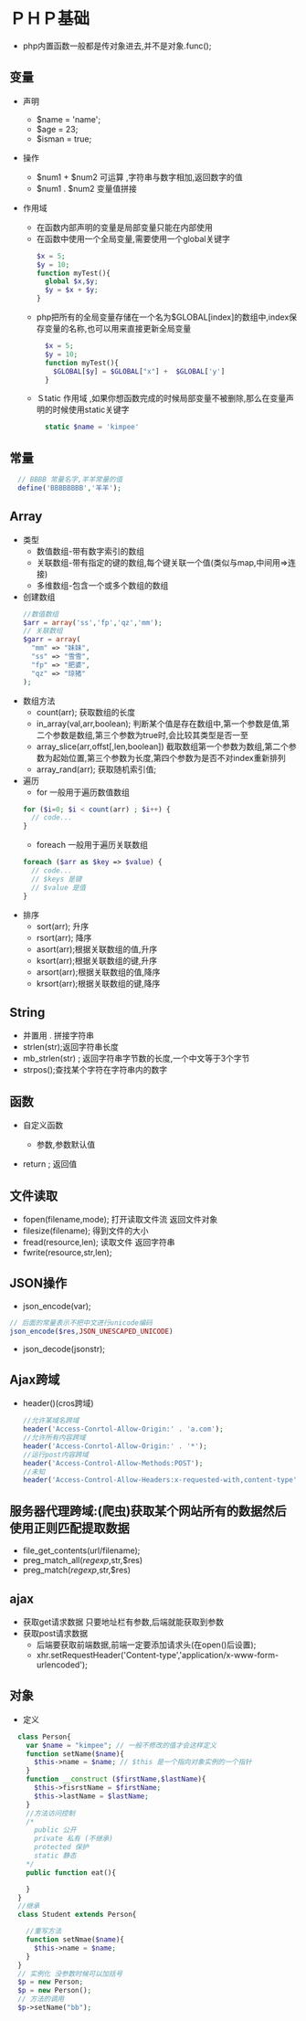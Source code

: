 # ＰＨＰ基础
  - php内置函数一般都是传对象进去,并不是对象.func();
## 变量
  - 声明
    - $name = 'name';
    - $age = 23;
    - $isman = true;

  - 操作
    - $num1 + $num2  可运算 ,字符串与数字相加,返回数字的值
    - $num1 . $num2 变量值拼接

  - 作用域
    - 在函数内部声明的变量是局部变量只能在内部使用
    - 在函数中使用一个全局变量,需要使用一个global关键字
      ```php
      $x = 5;
      $y = 10;
      function myTest(){
        global $x,$y;
        $y = $x + $y;
      }

      ```
    - php把所有的全局变量存储在一个名为$GLOBAL[index]的数组中,index保存变量的名称,也可以用来直接更新全局变量
      ```php
        $x = 5;
        $y = 10;
        function myTest(){
          $GLOBAL[$y] = $GLOBAL["x"] +  $GLOBAL['y']
        }
      ```
    - Ｓtatic 作用域 ,如果你想函数完成的时候局部变量不被删除,那么在变量声明的时候使用static关键字
      ```php
        static $name = 'kimpee'
      ```

## 常量
  ```php
    // BBBB 常量名字,羊羊常量的值
    define('BBBBBBBB','羊羊');

  ```
## Array
  - 类型
    - 数值数组-带有数字索引的数组
    - 关联数组-带有指定的键的数组,每个键关联一个值(类似与map,中间用=>连接)
    - 多维数组-包含一个或多个数组的数组
  - 创建数组
    ```php
    //数值数组
    $arr = array('ss','fp','qz','mm');
    // 关联数组
    $garr = array(
      "mm" => "妹妹",
      "ss" => "雪雪",
      "fp" => "肥婆",
      "qz" => "琼猪"
    );
    ```
  - 数组方法
    - count(arr); 获取数组的长度
    - in_array(val,arr,boolean); 判断某个值是存在数组中,第一个参数是值,第二个参数是数组,第三个参数为true时,会比较其类型是否一至
    - array_slice(arr,offst[,len,boolean]) 截取数组第一个参数为数组,第二个参数为起始位置,第三个参数为长度,第四个参数为是否不对index重新排列
    - array_rand(arr); 获取随机索引值;
  - 遍历
    - for 一般用于遍历数值数组
    ```php
    for ($i=0; $i < count(arr) ; $i++) {
      // code...
    }
    ```
    - foreach 一般用于遍历关联数组
    ```php
    foreach ($arr as $key => $value) {
      // code...
      // $keys 是键
      // $value 是值
    }
    ```
  - 排序
    - sort(arr); 升序
    - rsort(arr); 降序
    - asort(arr);根据关联数组的值,升序
    - ksort(arr);根据关联数组的键,升序
    - arsort(arr);根据关联数组的值,降序
    - krsort(arr);根据关联数组的键,降序
## String
  - 并置用 . 拼接字符串
  - strlen(str);返回字符串长度
  - mb_strlen(str) ; 返回字符串字节数的长度,一个中文等于3个字节
  - strpos();查找某个字符在字符串内的数字
## 函数
  - 自定义函数
    - 参数,参数默认值

  - return ; 返回值
## 文件读取
  - fopen(filename,mode); 打开读取文件流 返回文件对象
  - filesize(filename); 得到文件的大小
  - fread(resource,len); 读取文件 返回字符串
  - fwrite(resource,str,len);
## JSON操作
  - json_encode(var);
  ```php
  // 后面的常量表示不把中文进行unicode编码
  json_encode($res,JSON_UNESCAPED_UNICODE)
  ```
  - json_decode(jsonstr);

## Ajax跨域
  - header()(cros跨域)
    ```php
    //允许某域名跨域
    header('Access-Conrtol-Allow-Origin:' . 'a.com');
    //允许所有内容跨域
    header('Access-Conrtol-Allow-Origin:' . '*');
    //运行post内容跨域
    header('Access-Control-Allow-Methods:POST');
    //未知
    header('Access-Control-Allow-Headers:x-requested-with,content-type');
    ```
## 服务器代理跨域:(爬虫)获取某个网站所有的数据然后使用正则匹配提取数据
  - file_get_contents(url/filename);
  - preg_match_all($regexp,$str,$res)
  - preg_match($regexp,$str,$res)

## ajax
  - 获取get请求数据
    只要地址栏有参数,后端就能获取到参数
  - 获取post请求数据
    - 后端要获取前端数据,前端一定要添加请求头(在open()后设置);
    -  xhr.setRequestHeader('Content-type','application/x-www-form-urlencoded');


## 对象
  - 定义
  ```php
    class Person{
      var $name = "kimpee"; // 一般不修改的值才会这样定义
      function setName($name){
        $this->name = $name; // $this 是一个指向对象实例的一个指针
      }
      function __construct ($firstName,$lastName){
        $this->fisrstName = $firstName;
        $this->lastName = $lastName;
      }
      //方法访问控制
      /*
        public 公开
        private 私有 (不继承)
        protected 保护
        static 静态
      */
      public function eat(){

      }
    }
    //继承
    class Student extends Person{

      //重写方法
      function setNmae($name){
        $this->name = $name;
      }
    }
    // 实例化 没参数时候可以加括号
    $p = new Person;
    $p = new Person();
    // 方法的调用
    $p->setName("bb");
  ```
